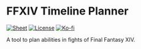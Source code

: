 # FFXIV Timeline Planner

[![Sheet](https://img.shields.io/website?color=0F9D58&label=sheet&logo=Google-Sheets&url=https%3A%2F%2Fdocs.google.com%2Fspreadsheets%2Fd%2F1dF8BpTfSFY4FqGcFikslagAdJyvEJvZYIY2_wgwN910)](https://tinyurl.com/y65g5hal)
[![License](https://img.shields.io/github/license/CostasAK/the-stalk-market)](https://github.com/CostasAK/the-stalk-market/blob/master/LICENSE)<!--
[![Language](https://img.shields.io/github/languages/top/costasak/the-stalk-market)](https://github.com/CostasAK/the-stalk-market)
[![Watchers](https://img.shields.io/github/watchers/costasak/the-stalk-market)](https://github.com/CostasAK/the-stalk-market)
[![Stars](https://img.shields.io/github/stars/costasak/the-stalk-market)](https://github.com/CostasAK/the-stalk-market)
[![Forks](https://img.shields.io/github/forks/costasak/the-stalk-market)](https://github.com/CostasAK/the-stalk-market)-->
[![Ko-fi](https://img.shields.io/badge/ko--fi-costas-F16061?logo=ko-fi)](https://ko-fi.com/costas)

A tool to plan abilities in fights of Final Fantasy XIV.
